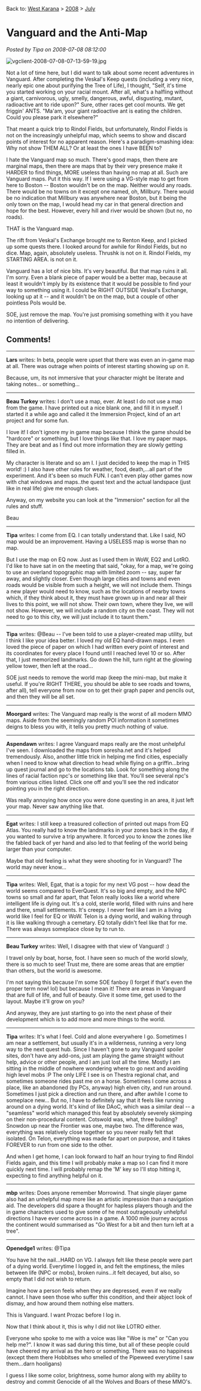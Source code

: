 Back to: [West Karana](/posts/westkarana.md) > [2008](/posts/2008/westkarana.md) > [July](./westkarana.md)
# Vanguard and the Anti-Map

*Posted by Tipa on 2008-07-08 08:12:00*

![vgclient-2008-07-08-07-13-59-19.jpg](../../../uploads/2008/07/vgclient-2008-07-08-07-13-59-19.jpg)

Not a lot of time here, but I did want to talk about some recent adventures in Vanguard. After completing the Veskal's Keep quests (including a very nice, nearly epic one about purifying the Tree of Life), I thought, "Self, it's time you started working on your racial mount. After all, what's a halfling without a giant, carnivorous, ugly, smelly, dangerous, awful, disgusting, mutant, radioactive ant to ride upon?" Sure, other races get cool mounts. We get friggin' ANTS. "Ma'am, your giant radioactive ant is eating the children. Could you please park it elsewhere?"

That meant a quick trip to Rindol Fields, but unfortunately, Rindol Fields is not on the increasingly unhelpful map, which seems to show and discard points of interest for no apparent reason. Here's a paradigm-smashing idea: Why not show THEM ALL? Or at least the ones I have BEEN to?

I hate the Vanguard map so much. There's good maps, then there are marginal maps, then there are maps that by their very presence make it HARDER to find things, MORE useless than having no map at all. Such are Vanguard maps. Put it this way. If I were using a VG-style map to get from here to Boston -- Boston wouldn't be on the map. Neither would any roads. There would be no towns on it except one named, oh, Millbury. There would be no indication that Millbury was anywhere near Boston, but it being the only town on the map, I would head my car in that general direction and hope for the best. However, every hill and river would be shown (but no, no roads).

THAT is the Vanguard map.

The rift from Veskal's Exchange brought me to Renton Keep, and I picked up some quests there. I looked around for awhile for Rindol Fields, but no dice. Map, again, absolutely useless. Thrushk is not on it. Rindol Fields, my STARTING AREA. is not on it. 

Vanguard has a lot of nice bits. It's very beautiful. But that map ruins it all. I'm sorry. Even a blank piece of paper would be a better map, because at least it wouldn't imply by its existence that it would be possible to find your way to something using it. I could be RIGHT OUTSIDE Veskal's Exchange, looking up at it -- and it wouldn't be on the map, but a couple of other pointless PoIs would be.

SOE, just remove the map. You're just promising something with it you have no intention of delivering.

## Comments!

---

**Lars** writes: In beta, people were upset that there was even an in-game map at all. There was outrage when points of interest starting showing up on it. 

Because, um, its not immersive that your character might be literate and taking notes... or something...

---

**Beau Turkey** writes: I don't use a map, ever. At least I do not use a map from the game. I have printed out a nice blank one, and fill it in myself. I started it a while ago and called it the Immersion Project, kind of an art project and for some fun.

 I love it! I don't ignore my in game map because I think the game should be "hardcore" or something, but I love things like that. I love my paper maps. They are beat and as I find out more information they are slowly getting filled in.
 
 My character is literate and so am I. I just decided to keep the map in THIS world! :) I also have other rules for weather, food, death,...all part of the experiment. And it's been so much FUN. I can't even play other games now with chat windows and maps..the quest text and the actual landspace (just like in real life) give me enough clues. 

 Anyway, on my website you can look at the "Immersion" section for all the rules and stuff.

Beau

---

**Tipa** writes: I come from EQ. I can totally understand that. Like I said, NO map would be an improvement. Having a USELESS map is worse than no map.

But I use the map on EQ now. Just as I used them in WoW, EQ2 and LotRO. I'd like to have sat in on the meeting that said, "okay, for a map, we're going to use an overland topographic map with limited zoom -- say, super far away, and slightly closer. Even though large cities and towns and even roads would be visible from such a height, we will not include them. Things a new player would need to know, such as the locations of nearby towns which, if they think about it, they must have grown up in and near all their lives to this point, we will not show. Their own town, where they live, we will not show. However, we will include a random city on the coast. They will not need to go to this city, we will just include it to taunt them."

---

**Tipa** writes: @Beau -- I've been told to use a player-created map utility, but I think I like your idea better. I loved my old EQ hand-drawn maps. I even loved the piece of paper on which I had written every point of interest and its coordinates for every place I found until I reached level 10 or so. After that, I just memorized landmarks. Go down the hill, turn right at the glowing yellow tower, then left at the road...

SOE just needs to remove the world map (keep the mini-map, but make it useful. If you're RIGHT THERE, you should be able to see roads and towns, after all), tell everyone from now on to get their graph paper and pencils out, and then they will be all set.

---

**Moorgard** writes: The Vanguard map really is the worst of all modern MMO maps. Aside from the seemingly random POI information it sometimes deigns to bless you with, it tells you pretty much nothing of value.

---

**Aspendawn** writes: I agree Vanguard maps really are the most unhelpful I've seen. I downloaded the maps from soresha.net and it's helped tremendously. Also, another little trick in helping me find cities, especially when I need to know what direction to head while flying on a griffin...bring up quest journal and go to the locations tab. Look for something along the lines of racial faction npc's or something like that. You'll see several npc's from various cities listed. Click one off and you'll see the red indicator pointing you in the right direction.

Was really annoying how once you were done questing in an area, it just left your map. Never saw anything like that.

---

**Egat** writes: I still keep a treasured collection of printed out maps from EQ Atlas. You really had to know the landmarks in your zones back in the day, if you wanted to survive a trip anywhere. It forced you to know the zones like the fabled back of yer hand and also led to that feeling of the world being larger than your computer.

Maybe that old feeling is what they were shooting for in Vanguard? The world may never know...

---

**Tipa** writes: Well, Egat, that is a topic for my next VG post -- how dead the world seems compared to EverQuest. It's so big and empty, and the NPC towns so small and far apart, that Telon really looks like a world where intelligent life is dying out. It's a cold, sterile world, filled with ruins and here and there, small settlements. It's creepy. I never feel like I am in a living world like I feel for EQ or WoW. Telon is a dying world, and walking through it is like walking through a cemetary. EQ totally didn't feel like that for me. There was always someplace close by to run to.

---

**Beau Turkey** writes: Well, I disagree with that view of Vanguard! :)

 I travel only by boat, horse, foot. I have seen so much of the world slowly, there is so much to see! Trust me, there are some areas that are emptier than others, but the world is awesome.

 I'm not saying this because I'm some SOE fanboy (I forget if that's even the proper term now! lol) but because I mean it! There are areas in Vanguard that are full of life, and full of beauty. 
 Give it some time, get used to the layout. Maybe it'll grow on you?

 And anyway, they are just starting to go into the next phase of their development which is to add more and more things to the world.

---

**Tipa** writes: It's what I feel. Cold and alone everywhere I go. Sometimes I am near a settlement, but usually it's in a wilderness, running a very long way to the next quest hub. Since I haven't gone to any Vanguard spoiler sites, don't have any add-ons, just am playing the game straight without help, advice or other people, and I am just lost all the time. Mostly I am sitting in the middle of nowhere wondering where to go next and avoiding high level mobs :P The only LIFE I see is on Thestra regional chat, and sometimes someone rides past me on a horse. Sometimes I come across a place, like an abandoned (by PCs, anyway) high elven city, and run around. Sometimes I just pick a direction and run there, and after awhile I come to someplace new... But no, I have to definitely say that it feels like running around on a dying world. It's kind of like DAoC, which was a similar deal -- a "seamless" world which managed this feat by absolutely severely skimping on their non-procedural content. Cotswold was, what, three building? Snowdon up near the Frontier was one, maybe two. The difference was, everything was relatively close together so you never really felt that isolated. On Telon, everything was made far apart on purpose, and it takes FOREVER to run from one side to the other.

And when I get home, I can look forward to half an hour trying to find Rindol Fields again, and this time I will probably make a map so I can find it more quickly next time. I will probably remap the 'M' key so I'll stop hitting it, expecting to find anything helpful on it.

---

**mbp** writes: Does anyone remember Morrowind. That single player game also had an unhelpful map more like an artistic impression than a navigation aid. The developers did spare a thought for hapless players though and the in game characters used to give some of he most outrageously unhelpful directions I have ever come across in a game. A 1000 mile journey across the continent would summarised as "Go West for a bit and then turn left at a tree".

---

**Openedge1** writes: @Tipa

You have hit the nail...HARD on VG.
I always felt like these people were part of a dying world. Everytime I logged in, and felt the emptiness, the miles between life (NPC or mobs), broken ruins...it felt decayed, but also, so empty that I did not wish to return.

Imagine how a person feels when they are depressed, even if we really cannot. I have seen those who suffer this condition, and their abject look of dismay, and how around them nothing else matters. 

This is Vanguard. I want Prozac before I log in.

Now that I think about it, this is why I did not like LOTRO either. 

Everyone who spoke to me with a voice was like "Woe is me" or "Can you help me?". I know it was sad during this time, but all of these people could have cheered my arrival as the hero or something. There was no happiness (except them there Hobbitses who smelled of the Pipeweed everytime I saw them...darn hooligans)

I guess I like some color, brightness, some humor along with my ability to destroy and commit Genocide of all the Wolves and Boars of these MMO's.

